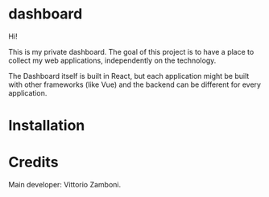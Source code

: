 # dashboard

Hi! 

This is my private dashboard. The goal of this project is to have a place to collect my web applications, independently on the technology. 

The Dashboard itself is built in React, but each application might be built with other frameworks (like Vue) and the backend can be different for every application.

# Installation

# Credits

Main developer: Vittorio Zamboni.